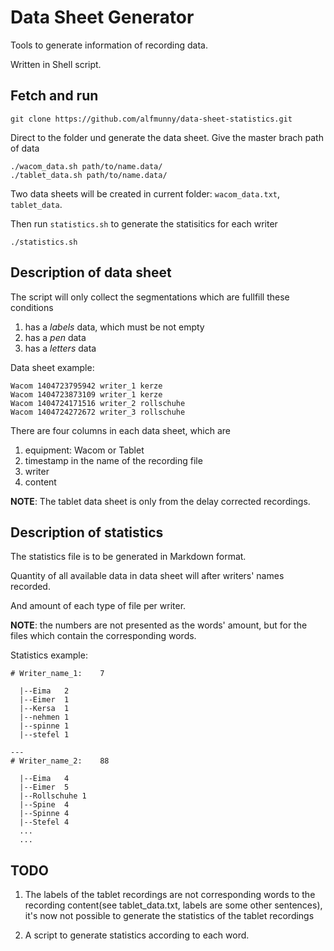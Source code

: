 Data Sheet Generator
===

Tools to generate information of recording data.

Written in Shell script.

## Fetch and run

    git clone https://github.com/alfmunny/data-sheet-statistics.git

Direct to the folder und generate the data sheet.
Give the master brach path of data

    ./wacom_data.sh path/to/name.data/
    ./tablet_data.sh path/to/name.data/

Two data sheets will be created in current folder: `wacom_data.txt`, `tablet_data`.

Then run `statistics.sh` to generate the statisitics for each writer

	./statistics.sh

## Description of data sheet

The script will only collect the segmentations which are fullfill these conditions

1. has a *labels* data, which must be not empty
2. has a *pen* data
3. has a *letters* data

Data sheet example:
```
Wacom 1404723795942 writer_1 kerze
Wacom 1404723873109 writer_1 kerze
Wacom 1404724171516 writer_2 rollschuhe
Wacom 1404724272672 writer_3 rollschuhe
```

There are four columns in each data sheet, which are

1. equipment: Wacom or Tablet
2. timestamp in the name of the recording file
3. writer
4. content

**NOTE**: The tablet data sheet is only from the delay corrected recordings.

## Description of statistics

The statistics file is to be generated in Markdown format.

Quantity of all available data in data sheet will after writers' names recorded.

And amount of each type of file per writer.

**NOTE**: the numbers are not presented as the words' amount, but for the files
which contain the corresponding words.

Statistics example:

```
# Writer_name_1:	7

  |--Eima	2
  |--Eimer	1
  |--Kersa	1
  |--nehmen	1
  |--spinne	1
  |--stefel	1

---
# Writer_name_2:	88

  |--Eima	4
  |--Eimer	5
  |--Rollschuhe	1
  |--Spine	4
  |--Spinne	4
  |--Stefel	4
  ...
  ...
```

## TODO

1. The labels of the tablet recordings are not corresponding words
to the recording content(see tablet_data.txt, labels are some other sentences),
it's now not possible to generate the statistics of the tablet recordings

2. A script to generate statistics according to each word.
